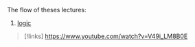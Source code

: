 
The flow of theses lectures:
1. [logic](coding/concepts/logic.md)

>[!links]
>https://www.youtube.com/watch?v=V49i_LM8B0E

